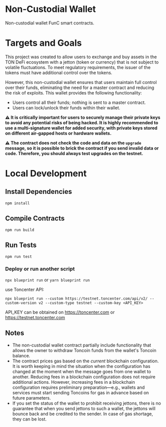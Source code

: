 # Non-Custodial Wallet

Non-custodial wallet FunC smart contracts. 

# Targets and Goals

This project was created to allow users to exchange and buy assets in the TON DeFi ecosystem with a jetton (token or currency) that is not subject to volatile fluctuations. To meet regulatory requirements, the issuer of the tokens must have additional control over the tokens.

However, this non-custodial wallet ensures that users maintain full control over their funds, eliminating the need for a master contract and reducing the risk of exploits. This wallet provides the following functionality:

- Users control all their funds; nothing is sent to a master contract.
- Users can lock/unlock their funds within their wallet.

__⚠️ It is critically important for users to securely manage their private keys to avoid any potential risks of being hacked. It is highly recommended to use a multi-signature wallet for added security, with private keys stored on different air-gapped hosts or hardware wallets.__

__⚠️ The contract does not check the code and data on the `upgrade` message, so it is possible to brick the contract if you send invalid data or code. Therefore, you should always test upgrades on the testnet.__

# Local Development

## Install Dependencies

`npm install`

## Compile Contracts

`npm run build`

## Run Tests

`npm run test`

### Deploy or run another script

`npx blueprint run` or `yarn blueprint run`

use Toncenter API:

`npx blueprint run --custom https://testnet.toncenter.com/api/v2/ --custom-version v2 --custom-type testnet --custom-key <API_KEY> `

API_KEY can be obtained on https://toncenter.com or https://testnet.toncenter.com

## Notes

- The non-custodial wallet contract partially include functionality that allows the owner to withdraw Toncoin funds from the wallet's Toncoin balance.
- The contract prices gas based on the *current* blockchain configuration. 
  It is worth keeping in mind the situation when the configuration has changed at the moment when the message goes from one wallet to another.
  Reducing fees in a blockchain configuration does not require additional actions.
  However, increasing fees in a blockchain configuration requires preliminary preparation—e.g., wallets and services must start sending Toncoins for gas in advance based on future parameters.
- If you set the status of the wallet to prohibit receiving jettons, there is no guarantee that when you send jettons to such a wallet, the jettons will bounce back and be credited to the sender. In case of gas shortage, they can be lost.
